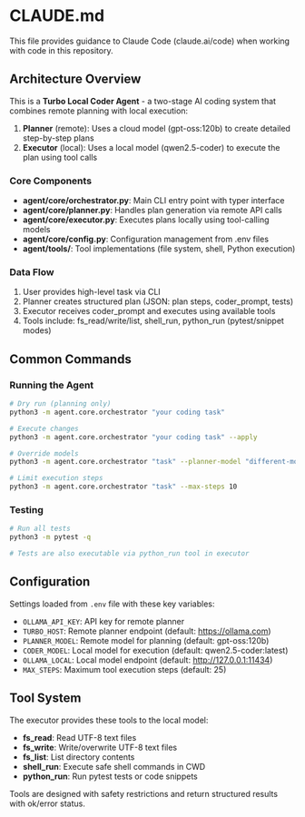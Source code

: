 # CLAUDE.md

This file provides guidance to Claude Code (claude.ai/code) when working with code in this repository.

## Architecture Overview

This is a **Turbo Local Coder Agent** - a two-stage AI coding system that combines remote planning with local execution:

1. **Planner** (remote): Uses a cloud model (gpt-oss:120b) to create detailed step-by-step plans
2. **Executor** (local): Uses a local model (qwen2.5-coder) to execute the plan using tool calls

### Core Components

- **agent/core/orchestrator.py**: Main CLI entry point with typer interface
- **agent/core/planner.py**: Handles plan generation via remote API calls 
- **agent/core/executor.py**: Executes plans locally using tool-calling models
- **agent/core/config.py**: Configuration management from .env files
- **agent/tools/**: Tool implementations (file system, shell, Python execution)

### Data Flow

1. User provides high-level task via CLI
2. Planner creates structured plan (JSON: plan steps, coder_prompt, tests)
3. Executor receives coder_prompt and executes using available tools
4. Tools include: fs_read/write/list, shell_run, python_run (pytest/snippet modes)

## Common Commands

### Running the Agent
```bash
# Dry run (planning only)
python3 -m agent.core.orchestrator "your coding task"

# Execute changes
python3 -m agent.core.orchestrator "your coding task" --apply

# Override models
python3 -m agent.core.orchestrator "task" --planner-model "different-model" --coder-model "local-model"

# Limit execution steps
python3 -m agent.core.orchestrator "task" --max-steps 10
```

### Testing
```bash
# Run all tests
python3 -m pytest -q

# Tests are also executable via python_run tool in executor
```

## Configuration

Settings loaded from `.env` file with these key variables:
- `OLLAMA_API_KEY`: API key for remote planner
- `TURBO_HOST`: Remote planner endpoint (default: https://ollama.com)
- `PLANNER_MODEL`: Remote model for planning (default: gpt-oss:120b)  
- `CODER_MODEL`: Local model for execution (default: qwen2.5-coder:latest)
- `OLLAMA_LOCAL`: Local model endpoint (default: http://127.0.0.1:11434)
- `MAX_STEPS`: Maximum tool execution steps (default: 25)

## Tool System

The executor provides these tools to the local model:
- **fs_read**: Read UTF-8 text files
- **fs_write**: Write/overwrite UTF-8 text files  
- **fs_list**: List directory contents
- **shell_run**: Execute safe shell commands in CWD
- **python_run**: Run pytest tests or code snippets

Tools are designed with safety restrictions and return structured results with ok/error status.